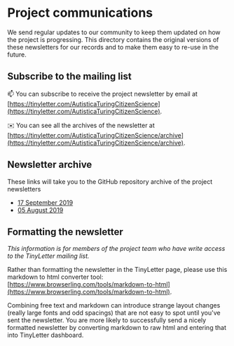 # Project communications

We send regular updates to our community to keep them updated on how the project is progressing.
This directory contains the original versions of these newsletters for our records and to make them easy to re-use in the future.

## Subscribe to the mailing list

📫 You can subscribe to receive the project newsletter by email at [https://tinyletter.com/AutisticaTuringCitizenScience](https://tinyletter.com/AutisticaTuringCitizenScience).

✉️ You can see all the archives of the newsletter at [https://tinyletter.com/AutisticaTuringCitizenScience/archive](https://tinyletter.com/AutisticaTuringCitizenScience/archive).

## Newsletter archive

These links will take you to the GitHub repository archive of the project newsletters

* [17 September 2019](newsletter-20190917.md)
* [05 August 2019](newsletter-20190805.md)

## Formatting the newsletter

*This information is for members of the project team who have write access to the TinyLetter mailing list.*

Rather than formatting the newsletter in the TinyLetter page, please use this markdown to html converter tool: [https://www.browserling.com/tools/markdown-to-html](https://www.browserling.com/tools/markdown-to-html).

Combining free text and markdown can introduce strange layout changes (really large fonts and odd spacings) that are not easy to spot until you've sent the newsletter.
You are more likely to successfully send a nicely formatted newsletter by converting markdown to raw html and entering that into TinyLetter dashboard.